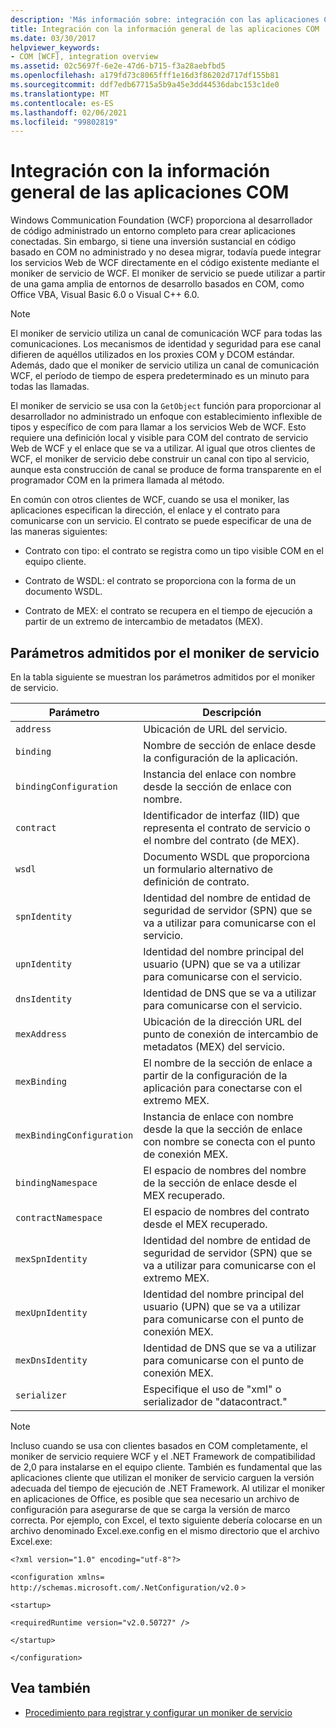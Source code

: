 ```yaml
---
description: 'Más información sobre: integración con las aplicaciones COM información general'
title: Integración con la información general de las aplicaciones COM
ms.date: 03/30/2017
helpviewer_keywords:
- COM [WCF], integration overview
ms.assetid: 02c5697f-6e2e-47d6-b715-f3a28aebfbd5
ms.openlocfilehash: a179fd73c8065fff1e16d3f86202d717df155b81
ms.sourcegitcommit: ddf7edb67715a5b9a45e3dd44536dabc153c1de0
ms.translationtype: MT
ms.contentlocale: es-ES
ms.lasthandoff: 02/06/2021
ms.locfileid: "99802819"
---
```

# <a name="integrating-with-com-applications-overview"></a>Integración con la información general de las aplicaciones COM

Windows Communication Foundation (WCF) proporciona al desarrollador de código administrado un entorno completo para crear aplicaciones conectadas. Sin embargo, si tiene una inversión sustancial en código basado en COM no administrado y no desea migrar, todavía puede integrar los servicios Web de WCF directamente en el código existente mediante el moniker de servicio de WCF. El moniker de servicio se puede utilizar a partir de una gama amplia de entornos de desarrollo basados en COM, como Office VBA, Visual Basic 6.0 o Visual C++ 6.0.

> [!NOTE]
> El moniker de servicio utiliza un canal de comunicación WCF para todas las comunicaciones. Los mecanismos de identidad y seguridad para ese canal difieren de aquéllos utilizados en los proxies COM y DCOM estándar. Además, dado que el moniker de servicio utiliza un canal de comunicación WCF, el período de tiempo de espera predeterminado es un minuto para todas las llamadas.

El moniker de servicio se usa con la `GetObject` función para proporcionar al desarrollador no administrado un enfoque con establecimiento inflexible de tipos y específico de com para llamar a los servicios Web de WCF. Esto requiere una definición local y visible para COM del contrato de servicio Web de WCF y el enlace que se va a utilizar. Al igual que otros clientes de WCF, el moniker de servicio debe construir un canal con tipo al servicio, aunque esta construcción de canal se produce de forma transparente en el programador COM en la primera llamada al método.

En común con otros clientes de WCF, cuando se usa el moniker, las aplicaciones especifican la dirección, el enlace y el contrato para comunicarse con un servicio. El contrato se puede especificar de una de las maneras siguientes:

- Contrato con tipo: el contrato se registra como un tipo visible COM en el equipo cliente.

- Contrato de WSDL: el contrato se proporciona con la forma de un documento WSDL.

- Contrato de MEX: el contrato se recupera en el tiempo de ejecución a partir de un extremo de intercambio de metadatos (MEX).

## <a name="parameters-supported-by-the-service-moniker"></a>Parámetros admitidos por el moniker de servicio

En la tabla siguiente se muestran los parámetros admitidos por el moniker de servicio.

|Parámetro|Descripción|
|---------------|-----------------|
|`address`|Ubicación de URL del servicio.|
|`binding`|Nombre de sección de enlace desde la configuración de la aplicación.|
|`bindingConfiguration`|Instancia del enlace con nombre desde la sección de enlace con nombre.|
|`contract`|Identificador de interfaz (IID) que representa el contrato de servicio o el nombre del contrato (de MEX).|
|`wsdl`|Documento WSDL que proporciona un formulario alternativo de definición de contrato.|
|`spnIdentity`|Identidad del nombre de entidad de seguridad de servidor (SPN) que se va a utilizar para comunicarse con el servicio.|
|`upnIdentity`|Identidad del nombre principal del usuario (UPN) que se va a utilizar para comunicarse con el servicio.|
|`dnsIdentity`|Identidad de DNS que se va a utilizar para comunicarse con el servicio.|
|`mexAddress`|Ubicación de la dirección URL del punto de conexión de intercambio de metadatos (MEX) del servicio.|
|`mexBinding`|El nombre de la sección de enlace a partir de la configuración de la aplicación para conectarse con el extremo MEX.|
|`mexBindingConfiguration`|Instancia de enlace con nombre desde la que la sección de enlace con nombre se conecta con el punto de conexión MEX.|
|`bindingNamespace`|El espacio de nombres del nombre de la sección de enlace desde el MEX recuperado.|
|`contractNamespace`|El espacio de nombres del contrato desde el MEX recuperado.|
|`mexSpnIdentity`|Identidad del nombre de entidad de seguridad de servidor (SPN) que se va a utilizar para comunicarse con el extremo MEX.|
|`mexUpnIdentity`|Identidad del nombre principal del usuario (UPN) que se va a utilizar para comunicarse con el punto de conexión MEX.|
|`mexDnsIdentity`|Identidad de DNS que se va a utilizar para comunicarse con el punto de conexión MEX.|
|`serializer`|Especifique el uso de "xml" o serializador de "datacontract."|

> [!NOTE]
> Incluso cuando se usa con clientes basados en COM completamente, el moniker de servicio requiere WCF y el .NET Framework de compatibilidad de 2,0 para instalarse en el equipo cliente. También es fundamental que las aplicaciones cliente que utilizan el moniker de servicio carguen la versión adecuada del tiempo de ejecución de .NET Framework. Al utilizar el moniker en aplicaciones de Office, es posible que sea necesario un archivo de configuración para asegurarse de que se carga la versión de marco correcta. Por ejemplo, con Excel, el texto siguiente debería colocarse en un archivo denominado Excel.exe.config en el mismo directorio que el archivo Excel.exe:
>
> `<?xml version="1.0" encoding="utf-8"?>`
>
> `<configuration xmlns=` `http://schemas.microsoft.com/.NetConfiguration/v2.0` `>`
>
> `<startup>`
>
> `<requiredRuntime version="v2.0.50727" />`
>
> `</startup>`
>
> `</configuration>`

## <a name="see-also"></a>Vea también

- [Procedimiento para registrar y configurar un moniker de servicio](how-to-register-and-configure-a-service-moniker.md)
